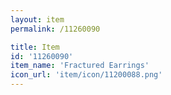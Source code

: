 ```yaml
---
layout: item
permalink: /11260090

title: Item
id: '11260090'
item_name: 'Fractured Earrings'
icon_url: 'item/icon/11200088.png'
---
```

